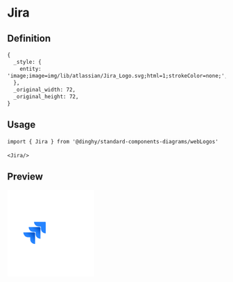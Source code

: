 # Jira

## Definition

```
{
  _style: { 
    entity: 'image;image=img/lib/atlassian/Jira_Logo.svg;html=1;strokeColor=none;',
  },
  _original_width: 72,
  _original_height: 72,
}
```

## Usage

```
import { Jira } from '@dinghy/standard-components-diagrams/webLogos'

<Jira/>
```

## Preview

<img src="./jira.png" width="200"/>

